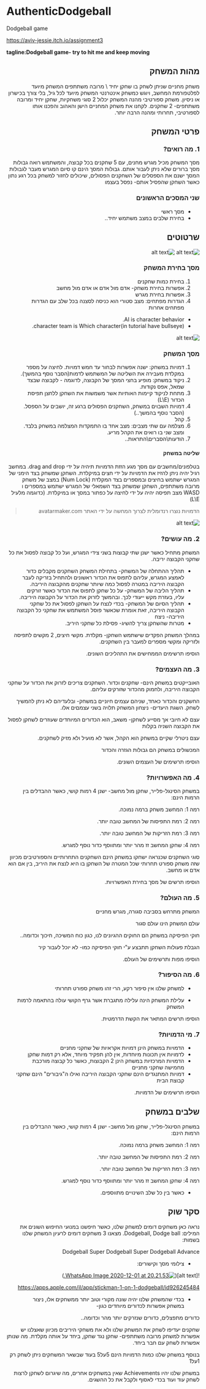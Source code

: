 # AuthenticDodgeball
Dodgeball game


https://aviv-jessie.itch.io/assignment3



**tagline:Dodgeball game- try to hit me and keep moving**

<div dir='rtl' lang='he'>
  
  
## מהות המשחק
משחק מחניים שניתן לשחק בו שחקן יחיד \ מרובה משתתפים
המשחק מיועד לפלטפורמת המחשב, ויוגש כמשחק אינטרנטי
המשחק מיועד לכל גיל, בלי צורך בכישרון או ניסיון. משחק ספורטיבי מהנה
המשחק יכלול 2 סוגי משחקיות, שחקן יחיד ומרובה משתתפים- 2 שחקנים.
לקחנו את משחק המחניים הישן והאהוב והפכנו אותו לספורטיבי, תחרותי ומהנה הרבה יותר. 


## פרטי המשחק


### 1. מה רואים?

מסך המשחק מכיל מגרש מחנים, עם 5 שחקנים בכל קבוצה, והמשתמש רואה גבולות מסך ברורים שלא ניתן לעבור אותם. גבולות המסך הינם קו סיום המגרש
מעבר לגבולות המסך ישנם את הספסלים של השחקנים הפסולים, שיכולים לחזור למשחק בכל רגע נתון כאשר  השחקן שהפסיל אותם- נפסל בעצמו

  
### שני המסכים הראשונים
* מסך ראשי
* בחירת שלבים במצב משתמש יחיד..
  
## שרטוטים
![alt text](https://github.com/Aviv-Jessie/AuthenticDodgeball/blob/main/doc/figure_1.png?raw=true)
![alt text](https://github.com/Aviv-Jessie/AuthenticDodgeball/blob/main/doc/figure_2.png?raw=true)

### מסך בחירת המשחק
1. בחירת כמות שחקנים
2. אפשרות בחירת משחק- אדם מול אדם או אדם מול מחשב
3. אפשרות בחירת מגרש
4. הגדרות מפתחים: מצב סטורי הוא כניסה לסצנה בכל שלב עם הגדרות מפתחים אחרות

* AI is character behavior.
* character team is Which character(in tutorial have bullseye).

![alt text](https://github.com/Aviv-Jessie/AuthenticDodgeball/blob/main/doc/figure_4.png?raw=true)




### מסך המשחק
1. דמויות במשחק: ישנה אפשרות לבחור עד חמש דמויות. לחיצה על מספר במקלדת מעבירה את השליטה של המשתמש לדמות(הסבר נוסף בהמשך).
2. ניקוד במשחק: מופיע בחצי המסך של הקבוצה, לדוגמה - לקבוצה שבצד שמאל, אפס נקודות.
3. מתחת לניקוד קיימות האותיות אשר משמשות את השחקן ללחצן תפיסת הכדור (L\E)
4. דמויות השבוים במשחק, השחקנים הפסולים ברגע זה, יושבים על הספסל. (הסבר נוסף בהמשך..)
5. קהל
6. מצלמה עם שתי מצבים: מצב אחד בו התמקדות המצלמה במשחק בלבד. ומצב שני בו רואים את הקהל מריע.
7. הודעות\הסברים\התראות..

#### שליטה במשחק
בטלפונים/מחשבים עם מסך מגע הזזת הדמויות תיהיה על ידי drag and drop.
במחשב רגיל יהיה ניתן להזיז את הדמויות על ידי חצים במיקלדת.
השחקן שמשחק בצד הימני של המגרש ישתמש בחיצים ובמספרים בצד המקלדת (Num Lock)
במצב של משחק מרובה משתתפים, השחקן שמשחק בצד השמאלי של המגרש ישתמש במספרים ו WASD
מצב תפיסה יהיה על ידי לחיצה על כפתור במסך או במיקלדת. (כדוגמה מלעיל L\E)

> הדמויות נוצרו רנדומלית לצרוך המחשה על ידי האתר avatarmaker.com

![alt text](https://github.com/Aviv-Jessie/AuthenticDodgeball/blob/main/doc/figure_5.png?raw=true)

### 2. מה עושים?

המשחק מתחיל כאשר ישנן שתי קבוצות בשני צידי המגרש, ועל כל קבוצה לפסול את כל שחקני הקבוצה יריבה.
* תהליך ההתחלה של המשחק- בתחילת המשחק השחקנים מקבלים כדור לאמצע המגרש, עליהם לתפוס את הכדור ראשונים ולהתחיל בזריקה לעבר הקבוצה היריבה במטרה לפסול כמה שיותר שחקנים מהקבוצה היריבה. 
* תהליך הליבה של המשחק- על כל שחקן לתפוס את הכדור כאשר זורקים עליו, בעזרת מקש ייעודי לכך. ובהמשך לזרוק את הכדור על הקבוצה היריבה.
* תהליך הסיום של המשחק- בכדי לנצח על השחקן לפסול את כל שחקני הקבוצה היריבה, זאת אומרת שכאשר פוסל המשתמש את שחקני כל הקבוצה היריבה- ניצח
* מטרות שהשחקן צריך להשיג- פסילת כל שחקני היריב.

במהלך המשחק הפקדים שישתמש השחקן- מקלדת. מקשי חיצים, 2 מקשים לתפיסה ולזריקה ומקשי מספרים למעבר בין השחקנים.


הוסיפו תרשימים הממחישים את התהליכים השונים.


### 3. מה העצמים?



האובייקטים במשחק הינם- שחקנים וכדור. השחקנים צריכים לזרוק את הכדור על שחקני הקבוצה היריבה, ולחמוק מהכדור שזורקים עליהם.

החשקנים והכדור כאחד, שניהם עצמים חיוניים במשחק- ובלעדיהם לא ניתן להמשיך לשחק. השגת היעדים- ניצחון המשחק תלויה בשני עצמםים אלו.

עצם לא חיובי אך מסייע לשחקן- משאב, הוא הכדורים המיוחדים שעוזרים לשחקן לפסול את הקבוצה השניה בקלות

עצם ניטרלי שקיים במשחק הוא הקהל, אשר לא מועיל ולא מזיק לשחקנים.

המכשולים במשחק הם גבולות הגזרה והכדור


הוסיפו תרשימים של העצמים השונים.

### 4. מה האפשרויות?

במשחק הסינגל-פלייר, שחקן מול מחשב- ישנן 4 רמות קושי, כאשר ההבדלים בין הרמות הינם:

רמה 1: המחשב משחק ברמה נמוכה. 

רמה 2: רמת התפיסות של המחשב טובה יותר. 

רמה 3: רמת הזריקות של המחשב טובה יותר. 

רמה 4: שחקן המחשב זז מהר יותר ומתווסף כדור נוסף למגרש.


סוגי השחקנים שכנראה ישחקו במשחק הינם השחקנים התחרותיים והספורטיבים מכיוון שזה משחק ספורט תחרותי שכל המטרה של השחקן בו היא לנצח את היריב, בין אם הוא אדם או מחשב.

הוסיפו תרשים של מסך בחירת האפשרויות.

### 5. מה העולם?


המשחק מתרחש בסביבה סגורה, מגרש מחניים

עולם המשחק הינו עולם סגור

חוקי הפיסיקה במשחק הם החוקים ההגיונים לנו, כגון כוח המשיכה, חיכוך וכדומה..

הגבלת פעולות השחקן תתבצע ע"י חוקי הפיסיקה כמו- לא יוכל לעבור קיר

הוסיפו מפות ותרשימים של העולם.


### 6.	מה הסיפור?
* למשחק שלנו אין סיפור רקע, הרי זהו משחק ספורט תחרותי 

* עלילת המשחק הינה עלילה מתגברת אשר גרף הקושי עולה בהתאמה לרמות המשחק

הוסיפו תרשים המתאר את הקשת הדרמטית.

### 7.	מי הדמויות?


* הדמויות במשחק הינן דמויות אקראיות של שחקני מחניים
* לדמויות אין תכונות מיוחדות, אין להן תפקיד מיוחד, אלא רק דמות שחקן
* הדמויות המרכזיות במשחק הינן 2 הקבוצות, כאשר כל קבוצה מורכבת מחמישה שחקני מחניים
* דמויות המתנגדים הינם שחקני הקבוצה היריבה ואילו ה"גיבורים" הינם שחקני קבוצת הבית 

הוסיפו תרשימים של הדמויות.

## שלבים במשחק


במשחק הסינגל-פלייר, שחקן מול מחשב- ישנן 4 רמות קושי, כאשר ההבדלים בין הרמות הינם:

רמה 1: המחשב משחק ברמה נמוכה. 

רמה 2: רמת התפיסות של המחשב טובה יותר. 

רמה 3: רמת הזריקות של המחשב טובה יותר. 

רמה 4: שחקן המחשב זז מהר יותר ומתווסף כדור נוסף למגרש.

* כאשר בין כל שלב השינויים מתווספים.


## סקר שוק

נראה כאן משחקים דומים למשחק שלנו, כאשר חיפשנו במנועי החיפוש השונים את המילים:
Dodgeball, Dodge ball.
מצאנו 3 משחקים דומים לרעיון המשחק שלנו בשמות:

Dodgeball
Super Dodgeball
Super Dodgeball Advance

* צילומי מסך וקישורים:

![alt text](<a href="http://www.siz.co.il/"><img src="http://up419.siz.co.il/up2/zzod3dmnwtjm.jpeg" border="0" alt="WhatsApp Image 2020-12-01 at 20.21.53." /></a>)

https://apps.apple.com/il/app/stickman-1-on-1-dodgeball/id926245484





* בכדי שהמשחק שלנו יהיה שונה מקורי וטוב יותר ממשחקים אלו, ניצור במשחק אפשרות לכדורים מיוחדים כגון- 

כדורים מתפצלים, כדורים שנזרקים יותר מהר וכדומה..

שחקנים יעדיפו לשחק את המשחק שלנו ולא את משחקי היריבים מכיוון שאצלנו יש אפשרות למשחק מרובה משתתפים- שחקן נגד שחקן, ביחד על אותה מקלדת. מה שנותן אפשרות לשחק עם חבר ביחד.

בנוסף במשחק שלנו כמות הדמויות הינם 5על5 בעוד שבשאר המשחקים ניתן לשחק רק 1על1

במשחק שלנו יהיו Achievements
שאין במשחקים אחרים, מה שיגרום לשחקן לרצות לשחק עוד ועוד בכדי לאסוף ולקבל את כל ההשגים.






</div>

